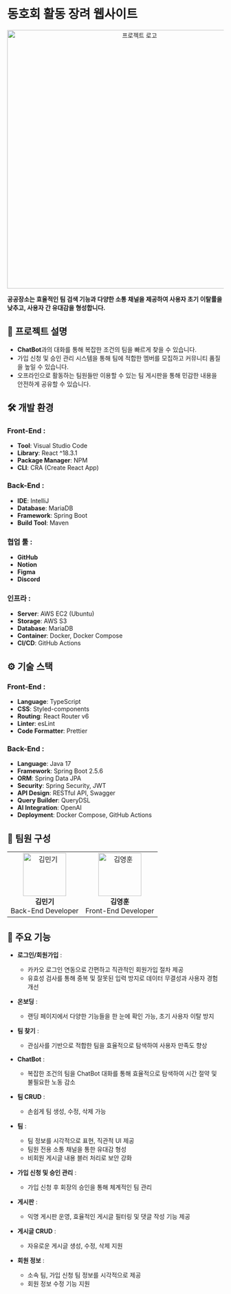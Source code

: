 # 동호회 활동 장려 웹사이트

<p align="center">
  <img src="https://github.com/user-attachments/assets/cbfc8f85-da92-41ca-bd75-e7686be26254" alt="프로젝트 로고" width="600">
</p>

**공공장소는 효율적인 팀 검색 기능과 다양한 소통 채널을 제공하여 사용자 초기 이탈률을 낮추고, 사용자 간 유대감을 형성합니다.**



## 🌟 프로젝트 설명

- **ChatBot**과의 대화를 통해 복잡한 조건의 팀을 빠르게 찾을 수 있습니다.
- 가입 신청 및 승인 관리 시스템을 통해 팀에 적합한 멤버를 모집하고 커뮤니티 품질을 높일 수 있습니다.
- 오프라인으로 활동하는 팀원들만 이용할 수 있는 팀 게시판을 통해 민감한 내용을 안전하게 공유할 수 있습니다.


## 🛠 개발 환경

### Front-End :

- **Tool**: Visual Studio Code  
- **Library**: React ^18.3.1  
- **Package Manager**: NPM  
- **CLI**: CRA (Create React App)

### Back-End :

- **IDE**: IntelliJ  
- **Database**: MariaDB  
- **Framework**: Spring Boot  
- **Build Tool**: Maven  

### 협업 툴 :

- **GitHub**  
- **Notion**  
- **Figma**  
- **Discord**

### 인프라 :

- **Server**: AWS EC2 (Ubuntu)  
- **Storage**: AWS S3  
- **Database**: MariaDB  
- **Container**: Docker, Docker Compose  
- **CI/CD**: GitHub Actions  


## ⚙️ 기술 스택

### Front-End :

- **Language**: TypeScript  
- **CSS**: Styled-components  
- **Routing**: React Router v6  
- **Linter**: esLint  
- **Code Formatter**: Prettier  

### Back-End :

- **Language**: Java 17  
- **Framework**: Spring Boot 2.5.6  
- **ORM**: Spring Data JPA  
- **Security**: Spring Security, JWT  
- **API Design**: RESTful API, Swagger  
- **Query Builder**: QueryDSL  
- **AI Integration**: OpenAI  
- **Deployment**: Docker Compose, GitHub Actions  


## 👥 팀원 구성

<table align="center">
  <tr>
    <td align="center"><img src="https://github.com/user-attachments/assets/49cb8b59-ff13-4fb7-9bd3-0ebde34dfacc" alt="김민기" width="100"><br><b>김민기</b><br>Back-End Developer</td>
    <td align="center"><img src="https://via.placeholder.com/100" alt="김영훈" width="100"><br><b>김영훈</b><br>Front-End Developer</td>
  </tr>
</table>


## 🚀 주요 기능

- **로그인/회원가입** :
  - 카카오 로그인 연동으로 간편하고 직관적인 회원가입 절차 제공
  - 유효성 검사를 통해 중복 및 잘못된 입력 방지로 데이터 무결성과 사용자 경험 개선

- **온보딩** :
  - 랜딩 페이지에서 다양한 기능들을 한 눈에 확인 가능, 초기 사용자 이탈 방지

- **팀 찾기** :
  - 관심사를 기반으로 적합한 팀을 효율적으로 탐색하여 사용자 만족도 향상

- **ChatBot** :
  - 복잡한 조건의 팀을 ChatBot 대화를 통해 효율적으로 탐색하여 시간 절약 및 불필요한 노동 감소

- **팀 CRUD** :
  - 손쉽게 팀 생성, 수정, 삭제 가능

- **팀** :
  - 팀 정보를 시각적으로 표현, 직관적 UI 제공
  - 팀원 전용 소통 채널을 통한 유대감 형성
  - 비회원 게시글 내용 블러 처리로 보안 강화

- **가입 신청 및 승인 관리** :
  - 가입 신청 후 회장의 승인을 통해 체계적인 팀 관리

- **게시판** :
  - 익명 게시판 운영, 효율적인 게시글 필터링 및 댓글 작성 기능 제공

- **게시글 CRUD** :
  - 자유로운 게시글 생성, 수정, 삭제 지원

- **회원 정보** :
  - 소속 팀, 가입 신청 팀 정보를 시각적으로 제공
  - 회원 정보 수정 기능 지원


